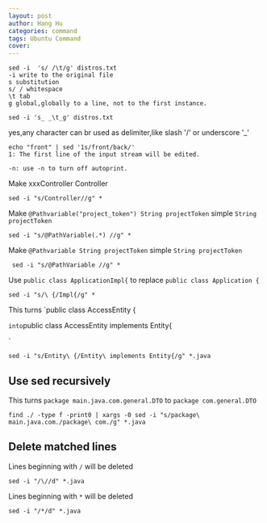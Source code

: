 ```yaml
---
layout: post
author: Hang Hu
categories: command
tags: Ubuntu Command 
cover: 
---
```


```
sed -i  's/ /\t/g' distros.txt
-i write to the original file
s substitution
s/ / whitespace
\t tab
g global,globally to a line, not to the first instance.
```


```
sed -i 's_ _\t_g' distros.txt
```

yes,any character can br used as delimiter,like slash '/' or underscore '_'

```
echo "front" | sed '1s/front/back/'
1: The first line of the input stream will be edited.

-n: use -n to turn off autoprint.
```

Make xxxController Controller

```
sed -i "s/Controller//g" *
```

Make `@Pathvariable("project_token") String projectToken` simple `String projectToken`

```
sed -i "s/@PathVariable(.*) //g" *
```

Make `@Pathvariable String projectToken` simple `String projectToken`

```
 sed -i "s/@PathVariable //g" *
 ```

 Use `public class ApplicationImpl{` to replace `public class Application {`

 ```
 sed -i "s/\ {/Impl{/g" *
```

This turns `public class AccessEntity {

` into `public class AccessEntity implements Entity{

`

```
sed -i "s/Entity\ {/Entity\ implements Entity{/g" *.java
```

## Use sed recursively

This turns `package main.java.com.general.DTO` to `package com.general.DTO`

```
find ./ -type f -print0 | xargs -0 sed -i "s/package\ main.java.com./package\ com./g" *.java 
```

## Delete matched lines

Lines beginning with `/` will be deleted

```
sed -i "/\//d" *.java 
```

Lines beginning with `*` will be deleted

```
sed -i "/*/d" *.java
```
